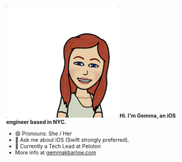 <img src="https://github.com/gemmakbarlow/gemmakbarlow/blob/master/gemma-hi-banner.png?raw=true " alt="Gemma's Bitmoji. Image of a woman smiling." /></td>
<b>Hi. I'm Gemma, an iOS engineer based in NYC. </b>

<ul>
<li>😄 Pronouns: She / Her</li>
<li>💬 Ask me about iOS (Swift strongly preferred).</li> 
<li>🚴 Currently a Tech Lead at Peloton</li>
<li>More info at <a href="https://www.gemmakbarlow.com">gemmakbarlow.com</a></li>
</ul>
